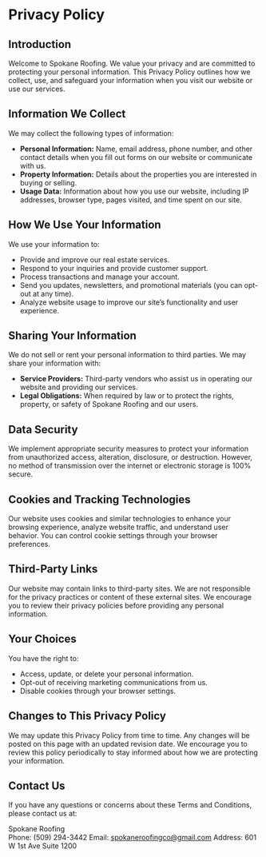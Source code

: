 # Privacy Policy

## Introduction
Welcome to Spokane Roofing. We value your privacy and are committed to protecting your personal information. This Privacy Policy outlines how we collect, use, and safeguard your information when you visit our website or use our services.

## Information We Collect
We may collect the following types of information:
- **Personal Information:** Name, email address, phone number, and other contact details when you fill out forms on our website or communicate with us.
- **Property Information:** Details about the properties you are interested in buying or selling.
- **Usage Data:** Information about how you use our website, including IP addresses, browser type, pages visited, and time spent on our site.

## How We Use Your Information
We use your information to:
- Provide and improve our real estate services.
- Respond to your inquiries and provide customer support.
- Process transactions and manage your account.
- Send you updates, newsletters, and promotional materials (you can opt-out at any time).
- Analyze website usage to improve our site’s functionality and user experience.

## Sharing Your Information
We do not sell or rent your personal information to third parties. We may share your information with:
- **Service Providers:** Third-party vendors who assist us in operating our website and providing our services.
- **Legal Obligations:** When required by law or to protect the rights, property, or safety of Spokane Roofing and our users.

## Data Security
We implement appropriate security measures to protect your information from unauthorized access, alteration, disclosure, or destruction. However, no method of transmission over the internet or electronic storage is 100% secure.

## Cookies and Tracking Technologies
Our website uses cookies and similar technologies to enhance your browsing experience, analyze website traffic, and understand user behavior. You can control cookie settings through your browser preferences.

## Third-Party Links
Our website may contain links to third-party sites. We are not responsible for the privacy practices or content of these external sites. We encourage you to review their privacy policies before providing any personal information.

## Your Choices
You have the right to:
- Access, update, or delete your personal information.
- Opt-out of receiving marketing communications from us.
- Disable cookies through your browser settings.

## Changes to This Privacy Policy
We may update this Privacy Policy from time to time. Any changes will be posted on this page with an updated revision date. We encourage you to review this policy periodically to stay informed about how we are protecting your information.

## Contact Us
If you have any questions or concerns about these Terms and Conditions, please contact us at:

Spokane Roofing  
Phone: (509) 294-3442
Email: spokaneroofingco@gmail.com
Address: 601 W 1st Ave Suite 1200